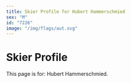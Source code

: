 ```yaml
---
title: Skier Profile for Hubert Hammerschmied
sex: "M"
id: "7226"
image: "/img/flags/aut.svg" 
---
```


# Skier Profile

This page is for: Hubert Hammerschmied.
    
